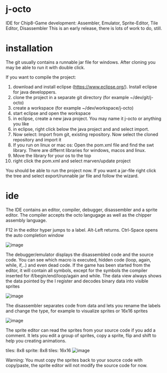# j-octo
IDE for Chip8-Game development: Assembler, Emulator, Sprite-Editor, Tile Editor, Disassembler
This is an early release, there is lots of work to do, still.

# installation

The git usually contains a runnable jar file for windows. After cloning you may be able to run it with double click.

If you want to compile the project:
1. download and install eclipse (https://www.eclipse.org/). Install eclipse for java developpers.
2. clone the project in a separate git directory (for example ~/dev/git/j-octo)
3. create a workspace (for example ~/dev/workspace/j-octo)
4. start eclipse and open the workspace
5. in eclipse, create a new java project. You may name it j-octo or anything you like
6. in eclipse, right click below the java project and and select import.
7. Now select: Import from git, existing repository. Now select the cloned repository and import it
8. If you run on linux or mac os: Open the pom.xml file and find the swt library. There are differnt libraries for windows, macos and linux.
9. Move the library for your os to the top
10. right click the pom.xml and select marven/update project

You should be able to run the project now.
If you want a jar-file right click the tree and select export/runnable jar file and follow the wizard.



# ide
The IDE contains an editor, compiler, debugger, disassembler and a sprite editor.
The compiler accepts the octo langugage as well as the chipper assembly language.

F12 in the editor hyper jumps to a label. Alt-Left returns.
Ctrl-Space opens the auto completion window

![image](https://github.com/tquester/j-octo/assets/5380723/311d6add-7310-43a3-a20d-10326bdc4c55)

The debugger/emulator displays the disassembled code and the source code. You can see which macro is executed, hidden code (loop, again, while, if,..) and even dead code.
If the game has been started from the editor, it will contain all symbols, except for the symbols the compiler inserted for if/begin/end/loop/again and while. The data view always shows the data pointed by the I register and decodes binary data into visible sprites

![image](https://github.com/tquester/J-Octo-Chip8-IDE/assets/5380723/c9fdc705-ab8d-4585-828a-5d49003f4293)


The disassembler separates code from data and lets you rename the labels and change the type, for example to visualize sprites or 16x16 sprites

![image](https://github.com/tquester/j-octo/assets/5380723/29898af4-14ac-4f71-9a75-c1b20c995a6d)

The sprite editor can read the sprites from your source code if you add a comment. It lets you edit a group of sprites, copy a sprite, flip and shift to help you creating animations.

 tiles: 8x8
 sprite: 8x8
 tiles: 16x16
![image](https://github.com/tquester/j-octo/assets/5380723/45f8888b-a0c5-43df-8de8-0e5a67519fde)

Warning: You must copy the sprites back to your source code with copy/paste, the sprite editor will not modify the source code for now.


